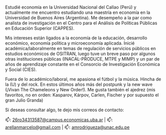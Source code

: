 Estudié economía en la Universidad Nacional del Callao (Perú) y actualmente me encuentro estudiando una maestría en economía en la Universidad de Buenos Aires (Argentina). Me desempeño a la par como analista de investigación en el 
Centro para el Análisis de Políticas Públicas en Educación Superior (CAPPES).

Mis intereses están ligados a la economía de la educación, desarrollo económico, economía política y microeconomía aplicada. Inicié académica/laboralmente en temas de regulación de servicios públicos en estudios económicos de OSITRAN, luego tuve un breve paso por 
algunos otras instituciones públicas (INACAL-PRODUCE, MTPE y MIMP) y un par de años de aprendizaje constante en el Consorcio de Investigación Económica y Social (CIES).

Fuera de lo académico/laboral, me apasiona el fútbol y la música. Hincha de la (U) y del rock. En estos últimos años más del postpunk y la new wave (¡Vivan The Chameleons y New Order!). Me gusta también el 
ajedrez (mis favoritos, no en orden: Kasparov, Kárpov, Carlen, Fischer y por supuesto el gran Julio Granda)

Si deseas consultar algo, te dejo mis correos de contacto:

📫: 26ro34313587@campus.economicas.uba.ar | 📫: arellanmarcelo@gmail.com | 📫: amrodrigueza@unac.edu.pe
